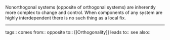 Nonorthogonal systems (opposite of orthogonal systems) are inherently more complex to change and control. When components of any system are highly interdependent there is no such thing as a local fix.

---

tags::
comes from::
opposite to:: [[Orthogonality]]
leads to::
see also::
